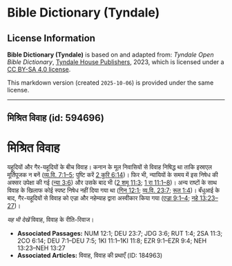# Bible Dictionary (Tyndale)

## License Information

**Bible Dictionary (Tyndale)** is based on and adapted from: _Tyndale Open Bible Dictionary_, [Tyndale House Publishers](https://tyndaleopenresources.com/), 2023, which is licensed under a [CC BY-SA 4.0 license](https://creativecommons.org/licenses/by-sa/4.0/legalcode.en).

This markdown version (created `2025-10-06`) is provided under the same license.



--------------------------------

## मिश्रित विवाह (id: 594696)

मिश्रित विवाह
=============

यहूदियों और गैर\-यहूदियों के बीच विवाह। कनान के मूल निवासियों से विवाह निषिद्ध था ताकि इस्राएल मूर्तिपूजक न बनें ([व्य.वि. 7:1–5](https://ref.ly/Deut7:1-Deut7:5); पुष्टि करें [2 कुरि 6:14](https://ref.ly/2Cor6:14))। फिर भी, न्यायियों के समय में इस निषेध की अक्सर उपेक्षा की गई ([न्या 3:6](https://ref.ly/Judg3:6)) और उसके बाद भी ([2 शमू 11:3](https://ref.ly/2Sam11:3); [1 रा 11:1–8](https://ref.ly/1Kgs11:1-1Kgs11:8))। अन्य राष्टों के साथ विवाह के खिलाफ कोई स्पष्ट निषेध नहीं दिया गया था ([गिन 12:1](https://ref.ly/Num12:1); [व्य.वि. 23:7](https://ref.ly/Deut23:7); [रूत 1:4](https://ref.ly/Ruth1:4))। बँधुआई के बाद, गैर\-यहूदियों से विवाह को एज्रा और नहेम्याह द्वारा अस्वीकार किया गया ([एज्रा 9:1–4](https://ref.ly/Ezra9:1-Ezra9:4); [नहे 13:23–27](https://ref.ly/Neh13:23-Neh13:27))।

*यह भी देखें*  विवाह, विवाह के रीति\-रिवाज।

* **Associated Passages:** NUM 12:1; DEU 23:7; JDG 3:6; RUT 1:4; 2SA 11:3; 2CO 6:14; DEU 7:1–DEU 7:5; 1KI 11:1–1KI 11:8; EZR 9:1–EZR 9:4; NEH 13:23–NEH 13:27
* **Associated Articles:** विवाह, विवाह की प्रथाएँ (ID: 184963)

